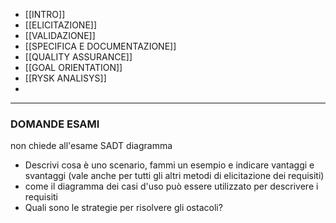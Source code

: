 - [[INTRO]] 
- [[ELICITAZIONE]]
- [[VALIDAZIONE]]
- [[SPECIFICA E DOCUMENTAZIONE]]
- [[QUALITY ASSURANCE]]
- [[GOAL ORIENTATION]]
- [[RYSK ANALISYS]]
- 



---
### DOMANDE ESAMI

non chiede all'esame SADT diagramma

- Descrivi cosa è uno scenario, fammi un esempio e indicare vantaggi e svantaggi (vale anche per tutti gli altri metodi di elicitazione dei requisiti)
- come il diagramma dei casi d'uso può essere utilizzato per descrivere i requisiti
- Quali sono le strategie per risolvere gli ostacoli?
